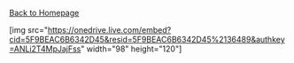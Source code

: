 
[Back to Homepage](https://github.com/andreagavazzi/Curiosity)

[img src="https://onedrive.live.com/embed?cid=5F9BEAC6B6342D45&resid=5F9BEAC6B6342D45%2136489&authkey=ANLi2T4MpJajFss" width="98" height="120"]
